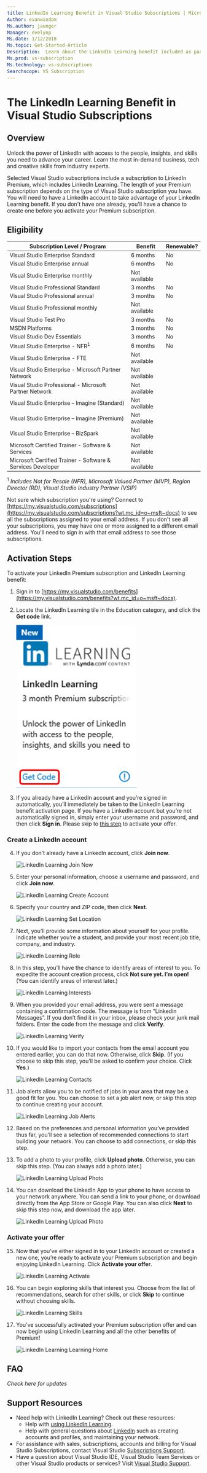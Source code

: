 ```yaml
---
title: LinkedIn Learning Benefit in Visual Studio Subscriptions | Microsoft Docs
Author: evanwindom
Ms.author: jaunger
Manager: evelynp
Ms.date: 1/12/2018
Ms.topic: Get-Started-Article
Description:  Learn about the LinkedIn Learning benefit included as part of a LinkedIn Premium subscription included in selected Visual Studio subscriptions. 
Ms.prod: vs-subscription
Ms.technology: vs-subscriptions
Searchscope: VS Subscription
---
```


# The LinkedIn Learning Benefit in Visual Studio Subscriptions

## Overview
Unlock the power of LinkedIn with access to the people, insights, and skills you need to advance your career.  Learn the most in-demand business, tech and creative skills from industry experts.

Selected Visual Studio subscriptions include a subscription to LinkedIn Premium, which includes LinkedIn Learning.  The length of your Premium subscription depends on the type of Visual Studio subscription you have.
You will need to have a LinkedIn account to take advantage of your LinkedIn Learning benefit.  If you don't have one already, you'll have a chance to create one before you activate your Premium subscription.  

## Eligibility
| Subscription Level / Program                                                  | Benefit               | Renewable?                                                         |
|-------------------------------------------------------------------------------|-----------------------|--------------------------------------------------------------------|
| Visual Studio Enterprise Standard                                             | 6 months              |  No                                                                |
| Visual Studio Enterprise annual                                               | 6 months              |  No                                                                |
| Visual Studio Enterprise monthly                                              | Not available         |                                                                    |
| Visual Studio Professional Standard                                           | 3 months              |  No                                                                |
| Visual Studio Professional annual                                             | 3 months              |  No                                                                | 
| Visual Studio Professional monthly                                            | Not available         |                                                                    |
| Visual Studio Test Pro                                                        | 3 months              |  No                                                                |
| MSDN Platforms                                                                | 3 months              |  No                                                                |
| Visual Studio Dev Essentials                                                  | 3 months              |  No                                                                |
| Visual Studio Enterprise - NFR<sup>1</sup>                                               | 6 months              |  No                                                                |
| Visual Studio Enterprise - FTE                                                | Not available         |                                                                    |
| Visual Studio Enterprise - Microsoft Partner Network                          | Not available         |                                                                    |
| Visual Studio Professional - Microsoft Partner Network                        | Not available         |                                                                    |
| Visual Studio Enterprise – Imagine (Standard)                                 | Not available         |                                                                    |
| Visual Studio Enterprise – Imagine (Premium)                                  | Not available         |                                                                    |
| Visual Studio Enterprise – BizSpark                                           | Not available         |                                                                    |
| Microsoft Certified Trainer - Software & Services                             | Not available         |                                                                    |
| Microsoft Certified Trainer - Software & Services Developer                   | Not available         |                                                                    |

<sup>1</sup>  *Includes Not for Resale (NFR), Microsoft Valued Partner (MVP), Region Director (RD), Visual Studio Industry Partner (VSIP)*  

Not sure which subscription you're using?  Connect to [https://my.visualstudio.com/subscriptions](https://my.visualstudio.com/subscriptions?wt.mc_id=o~msft~docs) to see all the subscriptions assigned to your email address. If you don't see all your subscriptions, you may have one or more assigned to a different email address.  You'll need to sign in with that email address to see those subscriptions. 

## Activation Steps
To activate your LinkedIn Premium subscription and LinkedIn Learning benefit:
1. Sign in to [https://my.visualstudio.com/benefits](https://my.visualstudio.com/benefits?wt.mc_id=o~msft~docs).

2. Locate the LinkedIn Learning tile in the Education category, and click the **Get code** link.

    ![LinkedIn Learning Benefit Tile](_img\vs-linkedin\vs-linkedin-3-month-tile.png)


3. If you already have a LinkedIn account and you’re signed in automatically, you’ll immediately be taken to the LinkedIn Learning benefit activation page.  If you have a LinkedIn account but you’re not automatically signed in, simply enter your username and password, and then click **Sign in**.  Please skip to [this step](#activate-your-offer) to activate your offer.

### Create a LinkedIn account
4. If you don’t already have a LinkedIn account, click **Join now**.  

    ![LinkedIn Learning Join Now](_img\vs-linkedin\vs-linkedin-join-now.png)

5. Enter your personal information, choose a username and password, and click **Join now**. 

    ![LinkedIn Learning Create Account](_img\vs-linkedin\vs-linkedin-create-account.png)

6. Specify your country and ZIP code, then click **Next**.  

    ![LinkedIn Learning Set Location](_img\vs-linkedin\vs-linkedin-set-location.png)

7. Next, you’ll provide some information about yourself for your profile.  Indicate whether you’re a student, and provide your most recent job title, company, and industry. 

    ![LinkedIn Learning Role](_img\vs-linkedin\vs-linkedin-role.png)

8. In this step, you’ll have the chance to identify areas of interest to you.  To expedite the account creation process, click **Not sure yet.  I’m open!**  (You can identify areas of interest later.)

    ![LinkedIn Learning Interests](_img\vs-linkedin\vs-linkedin-interests.png)

9.	When you provided your email address, you were sent a message containing a confirmation code.  The message is from “Linkedin Messages”.  If you don’t find it in your inbox, please check your junk mail folders.  Enter the code from the message and click **Verify**.  

    ![LinkedIn Learning Verify](_img\vs-linkedin\vs-linkedin-verify.png)

10.	If you would like to import your contacts from the email account you entered earlier, you can do that now.  Otherwise, click **Skip**. (If you choose to skip this step, you’ll be asked to confirm your choice.  Click **Yes**.)

    ![LinkedIn Learning Contacts](_img\vs-linkedin\vs-linkedin-contacts.png)

11.	Job alerts allow you to be notified of jobs in your area that may be a good fit for you.  You can choose to set a job alert now, or skip this step to continue creating your account.  

    ![LinkedIn Learning Job Alerts](_img\vs-linkedin\vs-linkedin-job-alerts.png)

12.	Based on the preferences and personal information you’ve provided thus far, you’ll see a selection of recommended connections to start building your network.  You can choose to add connections, or skip this step.  

13.	To add a photo to your profile, click **Upload photo**.  Otherwise, you can skip this step.  (You can always add a photo later.)

    ![LinkedIn Learning Upload Photo](_img\vs-linkedin\vs-linkedin-photo.png)

14.	You can download the LinkedIn App to your phone to have access to your network anywhere.  You can send a link to your phone, or download directly from the App Store or Google Play.  You can also click **Next** to skip this step now, and download the app later.  

    ![LinkedIn Learning Upload Photo](_img\vs-linkedin\vs-linkedin-app.png)

### Activate your offer
15.	Now that you’ve either signed in to your LinkedIn account or created a new one, you’re ready to activate your Premium subscription and begin enjoying LinkedIn Learning.  Click **Activate your offer**. 

    ![LinkedIn Learning Activate](_img\vs-linkedin\vs-linkedin-Activate1.png)


16.	You can begin exploring skills that interest you.  Choose from the list of recommendations, search for other skills, or click **Skip** to continue without choosing skills. 

    ![LinkedIn Learning Skills](_img\vs-linkedin\vs-linkedin-skills.png)

17.	You’ve successfully activated your Premium subscription offer and can now begin using LinkedIn Learning and all the other benefits of Premium!

    ![LinkedIn Learning Learning Home](_img\vs-linkedin\vs-linkedin-learning-home.png)

## FAQ
*Check here for updates*

## Support Resources
-  Need help with LinkedIn Learning?  Check out these resources:
    - Help with [using LinkedIn Learning](https://www.linkedin.com/help/learning).
    - Help with general questions about [LinkedIn](https://www.linkedin.com/help/linkedin) such as creating accounts and profiles, and maintaining your network.
-  For assistance with sales, subscriptions, accounts and billing for Visual Studio Subscriptions, contact Visual Studio [Subscriptions Support](https://www.visualstudio.com/subscriptions/support/).
-  Have a question about Visual Studio IDE, Visual Studio Team Services or other Visual Studio products or services?  Visit [Visual Studio Support](https://www.visualstudio.com/support/).    